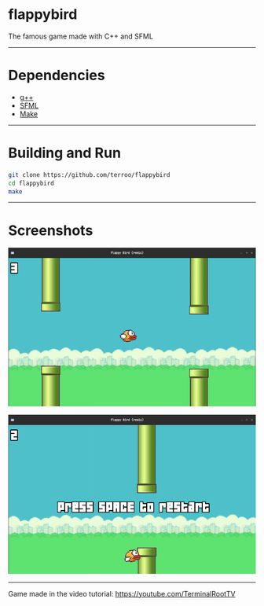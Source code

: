 # flappybird
The famous game made with C++ and SFML

---

# Dependencies
+ [g++](https://github.com/gcc-mirror/gcc)
+ [SFML](https://github.com/SFML/SFML/)
+ [Make](https://github.com/wkusnierczyk/make)

---

# Building and Run

```bash
git clone https://github.com/terroo/flappybird
cd flappybird
make
```

---

# Screenshots

![Flappy Bird (remix) 01](./resources/img/screenshot-01.png) 

![Flappy Bird (remix) 02](./resources/img/screenshot-02.png) 

---

Game made in the video tutorial: <https://youtube.com/TerminalRootTV>

